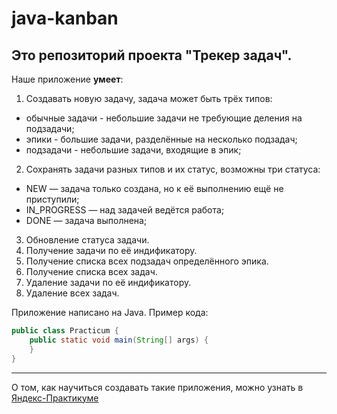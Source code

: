 # java-kanban
## Это репозиторий проекта "Трекер задач".
Наше приложение **умеет**:
1. Создавать новую задачу, задача может быть трёх типов:
* обычные задачи - небольшие задачи не требующие деления на подзадачи;
* эпики - большие задачи, разделённые на несколько подзадач;
* подзадачи - небольшие задачи, входящие в эпик;
2. Сохранять задачи разных типов и их статус, возможны три статуса:
* NEW — задача только создана, но к её выполнению ещё не приступили;
* IN_PROGRESS — над задачей ведётся работа;
* DONE — задача выполнена;
3. Обновление статуса задачи.
4. Получение задачи по её индификатору.
5. Получение списка всех подзадач определённого эпика.
6. Получение списка всех задач.
7. Удаление задачи по её индификатору.
8. Удаление всех задач.

Приложение написано на Java. Пример кода:
```java
public class Practicum {
    public static void main(String[] args) {
    }
}
```
------
О том, как научиться создавать такие приложения, можно узнать в [Яндекс-Практикуме](https://practicum.yandex.ru/java-developer/ "Тут учат Java!")
